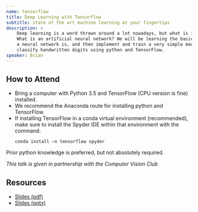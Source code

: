 ```yaml
---
name: tensorflow
title: Deep Learning with Tensorflow
subtitle: state of the art machine learning at your fingertips
description: >
    Deep learning is a word thrown around a lot nowadays, but what is it really?
    What is an artificial neural network? We will be learning the basics of what
    a neural network is, and then implement and train a very simple model to
    classify handwritten digits using python and TensorFlow.
speaker: Brian
---
```


## How to Attend

- Bring a computer with Python 3.5 and TensorFlow (CPU version is fine) installed.
- We recommend the Anaconda route for installing python and TensorFlow.
- If installing TensorFlow in a conda virtual environment (recommended), make sure to install the Spyder IDE within that environment with the command:
    ```
    conda install –n tensorflow spyder
    ```

Prior python knowledge is preferred, but not absolutely required.

_This talk is given in partnership with the Computer Vision Club_

## Resources

- [Slides (pdf)](../assets/tensorflow/deep-learning-with-tensorflow.pdf)
- [Slides (pptx)](../assets/tensorflow/deep-learning-with-tensorflow.pptx)
